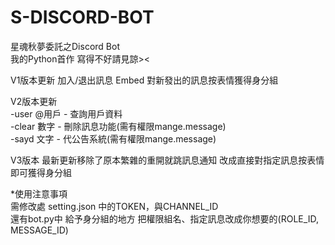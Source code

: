 # S-DISCORD-BOT

星魂秋夢委託之Discord Bot  
我的Python首作 寫得不好請見諒><  

V1版本更新
加入/退出訊息 Embed
對新發出的訊息按表情獲得身分組

V2版本更新  
-user @用戶 - 查詢用戶資料  
-clear 數字 - 刪除訊息功能(需有權限mange.message)  
-sayd 文字 - 代公告系統(需有權限mange.message)  

V3版本
最新更新移除了原本繁雜的重開就跳訊息通知
改成直接對指定訊息按表情即可獲得身分組

*使用注意事項  
需修改處 setting.json 中的TOKEN，與CHANNEL_ID  
還有bot.py中 給予身分組的地方 把權限組名、指定訊息改成你想要的(ROLE_ID, MESSAGE_ID)  